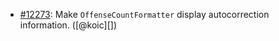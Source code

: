 * [#12273](https://github.com/rubocop/rubocop/issues/12273): Make `OffenseCountFormatter` display autocorrection information. ([@koic][])
